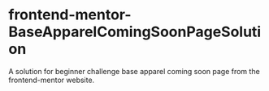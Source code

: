 # frontend-mentor-BaseApparelComingSoonPageSolution
A solution for beginner challenge base apparel coming soon page from the frontend-mentor website.
